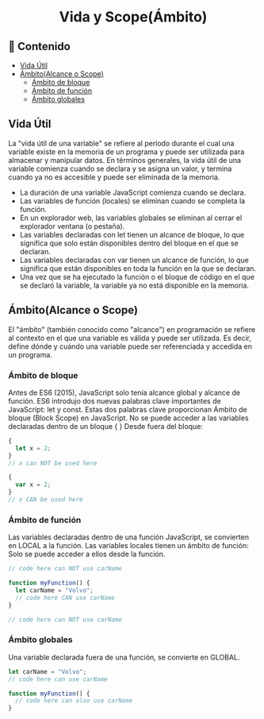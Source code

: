 <h1 align="center">Vida y Scope(Ámbito)</h1>

<h2>📑 Contenido</h2>

- [Vida Útil](#vida-útil)
- [Ámbito(Alcance o Scope)](#ámbitoalcance-o-scope)
  - [Ámbito de bloque](#ámbito-de-bloque)
  - [Ámbito de función](#ámbito-de-función)
  - [Ámbito globales](#ámbito-globales)

## Vida Útil

La "vida útil de una variable" se refiere al período durante el cual una variable existe en la memoria de un programa y puede ser utilizada para almacenar y manipular datos. En términos generales, la vida útil de una variable comienza cuando se declara y se asigna un valor, y termina cuando ya no es accesible y puede ser eliminada de la memoria.

- La duración de una variable JavaScript comienza cuando se declara.
- Las variables de función (locales) se eliminan cuando se completa la función.
- En un explorador web, las variables globales se eliminan al cerrar el explorador ventana (o pestaña).
- Las variables declaradas con let tienen un alcance de bloque, lo que significa que solo están disponibles dentro del bloque en el que se declaran.
- Las variables declaradas con var tienen un alcance de función, lo que significa que están disponibles en toda la función en la que se declaran.
- Una vez que se ha ejecutado la función o el bloque de código en el que se declaró la variable, la variable ya no está disponible en la memoria.

## Ámbito(Alcance o Scope)

El "ámbito" (también conocido como "alcance") en programación se refiere al contexto en el que una variable es válida y puede ser utilizada. Es decir, define dónde y cuándo una variable puede ser referenciada y accedida en un programa.

### Ámbito de bloque

Antes de ES6 (2015), JavaScript solo tenía alcance global y alcance de función.
ES6 introdujo dos nuevas palabras clave importantes de JavaScript: let y const.
Estas dos palabras clave proporcionan Ámbito de bloque (Block Scope) en JavaScript.
No se puede acceder a las variables declaradas dentro de un bloque { } Desde fuera del bloque:

```js
{
  let x = 2;
}
// x can NOT be used here

{
  var x = 2;
}
// x CAN be used here
```

### Ámbito de función

Las variables declaradas dentro de una función JavaScript, se convierten en LOCAL a la función.
Las variables locales tienen un ámbito de función: Solo se puede acceder a ellos desde la función.

```js
// code here can NOT use carName

function myFunction() {
  let carName = "Volvo";
  // code here CAN use carName
}

// code here can NOT use carName
```

### Ámbito globales

Una variable declarada fuera de una función, se convierte en GLOBAL.

```js
let carName = "Volvo";
// code here can use carName

function myFunction() {
  // code here can also use carName
}
```
